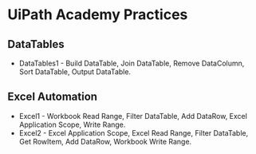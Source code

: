 # UiPath Academy Practices

## DataTables
- DataTables1 - Build DataTable, Join DataTable, Remove DataColumn, Sort DataTable, Output DataTable.

## Excel Automation
- Excel1 - Workbook Read Range, Filter DataTable, Add DataRow, Excel Application Scope, Write Range.
- Excel2 - Excel Application Scope, Excel Read Range, Filter DataTable, Get RowItem, Add DataRow, Workbook Write Range.
